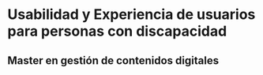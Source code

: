 # Usabilidad y Experiencia de usuarios para personas con discapacidad
##  Master en gestión de contenidos digitales

